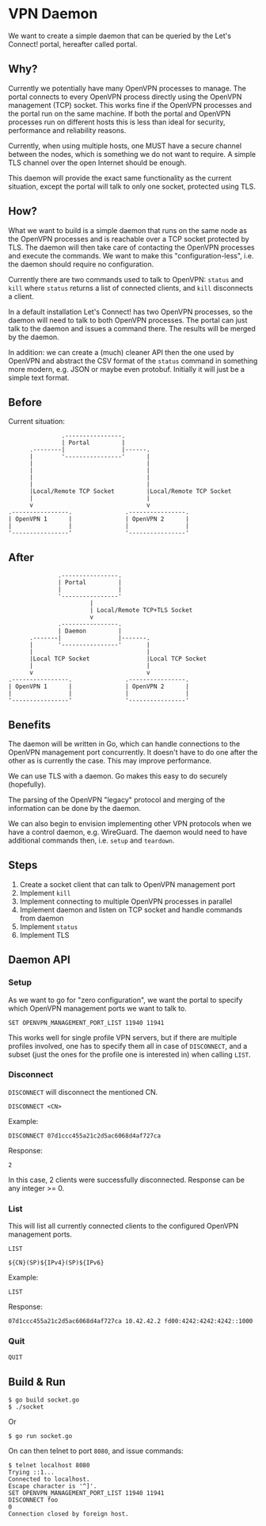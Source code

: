 # VPN Daemon

We want to create a simple daemon that can be queried by the Let's Connect!
portal, hereafter called portal.

## Why?

Currently we potentially have many OpenVPN processes to manage. The portal 
connects to every OpenVPN process directly using the OpenVPN management (TCP) 
socket. This works fine if the OpenVPN processes and the portal run on the same 
machine. If both the portal and OpenVPN processes run on different hosts this 
is less than ideal for security, performance and reliability reasons.

Currently, when using multiple hosts, one MUST have a secure channel between
the nodes, which is something we do not want to require. A simple TLS channel 
over the open Internet should be enough.

This daemon will provide the exact same functionality as the current situation,
except the portal will talk to only one socket, protected using TLS.

## How?

What we want to build is a simple daemon that runs on the same node as the 
OpenVPN processes and is reachable over a TCP socket protected by TLS. The 
daemon will then take care of contacting the OpenVPN processes and execute the 
commands. We want to make this "configuration-less", i.e. the daemon should 
require no configuration.

Currently there are two commands used to talk to OpenVPN: `status` and `kill` 
where `status` returns a list of connected clients, and `kill` disconnects a
client.

In a default installation Let's Connect! has two OpenVPN processes, so the 
daemon will need to talk to both OpenVPN processes. The portal can just talk to 
the daemon and issues a command there. The results will be merged by the 
daemon. 

In addition: we can create a (much) cleaner API then the one used by OpenVPN 
and abstract the CSV format of the `status` command in something more modern,
e.g. JSON or maybe even protobuf. Initially it will just be a simple text 
format.

## Before

Current situation:

                   .----------------.
                   | Portal         |
          .--------|                |------.
          |        '----------------'      |
          |                                |
          |                                |
          |                                |
          |                                |
          |Local/Remote TCP Socket         |Local/Remote TCP Socket
          |                                |
          v                                v
    .----------------.               .----------------.
    | OpenVPN 1      |               | OpenVPN 2      |
    |                |               |                |
    '----------------'               '----------------'

## After

                  .----------------.
                  | Portal         |
                  |                |
                  '----------------'
                           |
                           | Local/Remote TCP+TLS Socket
                           v
                  .----------------.
                  | Daemon         |
          .-------|                |-------.
          |       '----------------'       |
          |                                |
          |Local TCP Socket                |Local TCP Socket
          |                                |
          v                                v
    .----------------.               .----------------.
    | OpenVPN 1      |               | OpenVPN 2      |
    |                |               |                |
    '----------------'               '----------------'

## Benefits

The daemon will be written in Go, which can handle connections to the OpenVPN
management port concurrently. It doesn't have to do one after the other as is
currently the case. This may improve performance.

We can use TLS with a daemon. Go makes this easy to do securely (hopefully).

The parsing of the OpenVPN "legacy" protocol and merging of the 
information can be done by the daemon.

We can also begin to envision implementing other VPN protocols when we have
a control daemon, e.g. WireGuard. The daemon would need to have additional 
commands then, i.e. `setup` and `teardown`.

## Steps

1. Create a socket client that can talk to OpenVPN management port
2. Implement `kill`
3. Implement connecting to multiple OpenVPN processes in parallel
4. Implement daemon and listen on TCP socket and handle commands from daemon
5. Implement `status`
6. Implement TLS

## Daemon API

### Setup

As we want to go for "zero configuration", we want the portal to specify which
OpenVPN management ports we want to talk to.

    SET OPENVPN_MANAGEMENT_PORT_LIST 11940 11941

This works well for single profile VPN servers, but if there are multiple 
profiles involved, one has to specify them all in case of `DISCONNECT`, and 
a subset (just the ones for the profile one is interested in) when calling 
`LIST`.

### Disconnect 

`DISCONNECT` will disconnect the mentioned CN.

    DISCONNECT <CN>

Example:

    DISCONNECT 07d1ccc455a21c2d5ac6068d4af727ca
    
Response:

    2

In this case, 2 clients were successfully disconnected. Response can be any 
integer >= 0.

### List

This will list all currently connected clients to the configured OpenVPN 
management ports.

    LIST

    ${CN}(SP)${IPv4}(SP)${IPv6}

Example:

    LIST

Response:

    07d1ccc455a21c2d5ac6068d4af727ca 10.42.42.2 fd00:4242:4242:4242::1000

### Quit

    QUIT

## Build & Run

    $ go build socket.go
    $ ./socket

Or 

    $ go run socket.go

On can then telnet to port `8080`, and issue commands:

    $ telnet localhost 8080
    Trying ::1...
    Connected to localhost.
    Escape character is '^]'.
    SET OPENVPN_MANAGEMENT_PORT_LIST 11940 11941
    DISCONNECT foo
    0
    Connection closed by foreign host.
    
